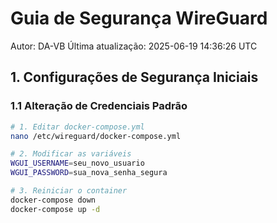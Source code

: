 # Guia de Segurança WireGuard
Autor: DA-VB
Última atualização: 2025-06-19 14:36:26 UTC

## 1. Configurações de Segurança Iniciais

### 1.1 Alteração de Credenciais Padrão
```bash
# 1. Editar docker-compose.yml
nano /etc/wireguard/docker-compose.yml

# 2. Modificar as variáveis
WGUI_USERNAME=seu_novo_usuario
WGUI_PASSWORD=sua_nova_senha_segura

# 3. Reiniciar o container
docker-compose down
docker-compose up -d